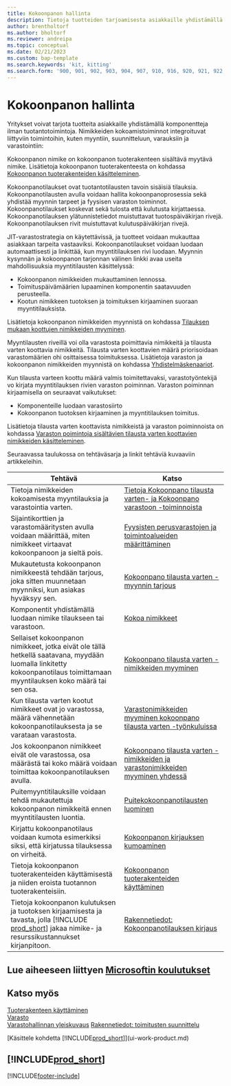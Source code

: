 ```yaml
---
title: Kokoonpanon hallinta
description: Tietoja tuotteiden tarjoamisesta asiakkaille yhdistämällä komponentteja yksinkertaisin prosessein ilman tuotantotoimintoja.
author: brentholtorf
ms.author: bholtorf
ms.reviewer: andreipa
ms.topic: conceptual
ms.date: 02/21/2023
ms.custom: bap-template
ms.search.keywords: 'kit, kitting'
ms.search.form: '900, 901, 902, 903, 904, 907, 910, 916, 920, 921, 922, 923, 940, 941, 942, 930, 931, 932, 914, 915, 905'
---
```

# Kokoonpanon hallinta

Yritykset voivat tarjota tuotteita asiakkaille yhdistämällä komponentteja ilman tuotantotoimintoja. Nimikkeiden kokoamistoiminnot integroituvat liittyviin toimintoihin, kuten myyntiin, suunnitteluun, varauksiin ja varastointiin:  

Kokoonpanon nimike on kokoonpanon tuoterakenteen sisältävä myytävä nimike. Lisätietoja kokoonpanon tuoterakenteesta on kohdassa [Kokoonpanon tuoterakenteiden käsitteleminen](assembly-how-work-assembly-boms.md).

Kokoonpanotilaukset ovat tuotantotilausten tavoin sisäisiä tilauksia. Kokoonpanotilausten avulla voidaan hallita kokoonpanoprosessia sekä yhdistää myynnin tarpeet ja fyysisen varaston toiminnot. Kokoonpanotilaukset koskevat sekä tulosta että kulutusta kirjattaessa. Kokoonpanotilauksen ylätunnistetiedot muistuttavat tuotospäiväkirjan rivejä. Kokoonpanotilauksen rivit muistuttavat kulutuspäiväkirjan rivejä.  

JIT-varastostrategia on käytettävissä, ja tuotteet voidaan mukauttaa asiakkaan tarpeita vastaaviksi. Kokoonpanotilaukset voidaan luodaan automaattisesti ja linkittää, kun myyntitilauksen rivi luodaan. Myynnin kysynnän ja kokoonpanon tarjonnan välinen linkki avaa useita mahdollisuuksia myyntitilausten käsittelyssä:

* Kokoonpanon nimikkeiden mukauttaminen lennossa.
* Toimituspäivämäärien lupaaminen komponentin saatavuuden perusteella.
* Kootun nimikkeen tuotoksen ja toimituksen kirjaaminen suoraan myyntitilauksista.

Lisätietoja kokoonpanon nimikkeiden myynnistä on kohdassa [Tilauksen mukaan koottujen nimikkeiden myyminen](assembly-how-to-sell-items-assembled-to-order.md).  

Myyntilausten riveillä voi olla varastosta poimittavia nimikkeitä ja tilausta varten koottavia nimikkeitä. Tilausta varten koottavien määrä priorisoidaan varastomäärien ohi osittaisessa toimituksessa. Lisätietoja varaston ja kokoonpanon nimikkeiden myynnistä on kohdassa [Yhdistelmäskenaariot](assembly-assemble-to-order-or-assemble-to-stock.md#combination-scenarios).  

Kun tilausta varteen koottu määrä valmis toimitettavaksi, varastotyöntekijä vo kirjata myyntitilauksen rivien varaston poiminnan. Varaston poiminnan kirjaamisella on seuraavat vaikutukset:

* Komponenteille luodaan varastosiirto
* Kokoonpanon tuotoksen kirjaaminen ja myyntitilauksen toimitus.

Lisätietoja tilausta varten koottavista nimikkeistä ja varaston poiminnoista on kohdassa [Varaston poimintoja sisältävien tilausta varten koottavien nimikkeiden käsitteleminen](warehouse-how-to-pick-items-with-inventory-picks.md#handling-assemble-to-order-items-with-inventory-picks).

Seuraavassa taulukossa on tehtäväsarja ja linkit tehtäviä kuvaaviin artikkeleihin.

|**Tehtävä**|**Katso**|  
|------------|-------------|  
|Tietoja nimikkeiden kokoamisesta myyntilauksia ja varastointia varten.|[Tietoja Kokoonpano tilausta varten- ja Kokoonpano varastoon -toiminnoista](assembly-assemble-to-order-or-assemble-to-stock.md)|
|Sijaintikorttien ja varastomääritysten avulla voidaan määrittää, miten nimikkeet virtaavat kokoonpanoon ja sieltä pois.|[Fyysisten perusvarastojen ja toimintoalueiden määrittäminen](warehouse-how-to-set-up-basic-warehouses-with-operations-areas.md)|
|Mukautetusta kokoonpanon nimikkeestä tehdään tarjous, joka sitten muunnetaan myynniksi, kun asiakas hyväksyy sen.|[Kokoonpano tilausta varten -myynnin tarjous](assembly-how-to-quote-an-assemble-to-order-sale.md)|
|Komponentit yhdistämällä luodaan nimike tilaukseen tai varastoon.|[Kokoa nimikkeet](assembly-how-to-assemble-items.md)|  
|Sellaiset kokoonpanon nimikkeet, jotka eivät ole tällä hetkellä saatavana, myydään luomalla linkitetty kokoonpanotilaus toimittamaan myyntilauksen koko määrä tai sen osa.|[Kokoonpano tilausta varten -nimikkeiden myyminen](assembly-how-to-sell-items-assembled-to-order.md)|
|Kun tilausta varten kootut nimikkeet ovat jo varastossa, määrä vähennetään kokoonpanotilauksesta ja se varataan varastosta.|[Varastonimikkeiden myyminen kokoonpano tilausta varten -työnkuluissa](assembly-how-to-sell-inventory-items-in-assemble-to-order-flows.md)|  
|Jos kokoonpanon nimikkeet eivät ole varastossa, osa määrästä tai koko määrä voidaan toimittaa kokoonpanotilauksen avulla.|[Kokoonpano tilausta varten -nimikkeiden ja varastonimikkeiden myyminen yhdessä](assembly-how-to-sell-assemble-to-order-items-and-inventory-items-together.md)|
|Puitemyyntitilauksille voidaan tehdä mukautettuja kokoonpanon nimikkeitä ennen myyntitilausten luontia.|[Puitekokoonpanotilausten luominen](assembly-how-to-create-blanket-assembly-orders.md)|
|Kirjattu kokoonpanotilaus voidaan kumota esimerkiksi siksi, että kirjatussa tilauksessa on virheitä.|[Kokoonpanon kirjauksen kumoaminen](assembly-how-to-undo-assembly-posting.md)|
|Tietoja kokoonpanon tuoterakenteiden käyttämisestä ja niiden eroista tuotannon tuoterakenteisiin.|[Kokoonpanon tuoterakenteiden käyttäminen](assembly-how-work-assembly-boms.md)|
|Tietoja kokoonpanon kulutuksen ja tuotoksen kirjaamisesta ja tavasta, jolla [!INCLUDE [prod_short](includes/prod_short.md)] jakaa nimike- ja resurssikustannukset kirjanpitoon.|[Rakennetiedot: Kokoonpanotilauksen kirjaus](design-details-assembly-order-posting.md)|  

## Lue aiheeseen liittyen [Microsoftin koulutukset](/training/paths/assemble-items-dynamics-365-business-central/)

## Katso myös

[Tuoterakenteen käyttäminen](inventory-how-work-BOMs.md)  
[Varasto](inventory-manage-inventory.md)  
[Varastohallinnan yleiskuvaus](design-details-warehouse-management.md)
[Rakennetiedot: toimitusten suunnittelu](design-details-supply-planning.md)  
<!-- [Walkthrough: Planning Supplies Manually](walkthrough-planning-supplies-manually.md)   -->
<!-- [Walkthrough: Selling, Assembling, and Shipping Kits](walkthrough-selling-assembling-and-shipping-kits.md)   -->
[Käsittele kohdetta [!INCLUDE[prod_short](includes/prod_short.md)]](ui-work-product.md)  

## [!INCLUDE[prod_short](includes/free_trial_md.md)]  

[!INCLUDE[footer-include](includes/footer-banner.md)]
